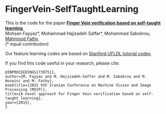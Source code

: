 # FingerVein-SelfTaughtLearning
This is the code for the paper
**[Finger Vein verification based on self-taught learning](http://ieeexplore.ieee.org/xpl/login.jsp?tp=&arnumber=7397511&url=http%3A%2F%2Fieeexplore.ieee.org%2Fxpls%2Fabs_all.jsp%3Farnumber%3D7397511)**,
<br>
Mohsen Fayyaz\*,
Mohammad Hajizadeh Saffar\*,
Mohammad Sabokrou,
[Mahmood Fathy](http://mahfathy.iust.ac.ir/index.php/en/),
<br>
(\* equal contribution)
<br>

Our feature learning codes are based on [Stanford UFLDL tutorial codes](http://deeplearning.stanford.edu/wiki/index.php/UFLDL_Tutorial).

If you find this code useful in your research, please cite:

```
@INPROCEEDINGS{7397511, 
author={M. Fayyaz and M. Hajizadeh-Saffar and M. Sabokrou and M. Hoseini and M. Fathy}, 
booktitle={2015 9th Iranian Conference on Machine Vision and Image Processing (MVIP)}, 
title={A novel approach for Finger Vein verification based on self-taught learning}, 
year={2015}, 
}
```
